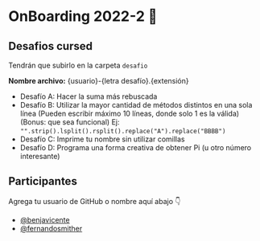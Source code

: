 # OnBoarding 2022-2 🚀

## Desafios cursed
Tendrán que subirlo en la carpeta `desafio`

**Nombre archivo:** {usuario}-{letra desafío}.{extensión}

* Desafío A: Hacer la suma más rebuscada
* Desafío B: Utilizar la mayor cantidad de métodos distintos en una sola línea (Pueden escribir máximo 10 líneas, donde solo 1 es la válida)(Bonus: que sea funcional)
Ej: `"".strip().lsplit().rsplit().replace("A").replace("BBBB")`
* Desafío C: Imprime tu nombre sin utilizar comillas
* Desafío D: Programa una forma creativa de obtener Pi (u otro número interesante)



## Participantes
Agrega tu usuario de GitHub o nombre aquí abajo 👇

- [@benjavicente](https://github.com/benjavicente)
- [@fernandosmither](https://github.com/fernandosmither)
